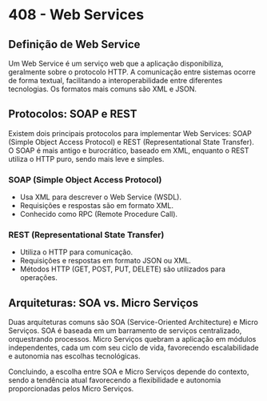 # 408 - Web Services

## Definição de Web Service
Um Web Service é um serviço web que a aplicação disponibiliza, geralmente sobre o protocolo HTTP. A comunicação entre sistemas ocorre de forma textual, facilitando a interoperabilidade entre diferentes tecnologias. Os formatos mais comuns são XML e JSON.

## Protocolos: SOAP e REST
Existem dois principais protocolos para implementar Web Services: SOAP (Simple Object Access Protocol) e REST (Representational State Transfer). O SOAP é mais antigo e burocrático, baseado em XML, enquanto o REST utiliza o HTTP puro, sendo mais leve e simples.

### SOAP (Simple Object Access Protocol)
- Usa XML para descrever o Web Service (WSDL).
- Requisições e respostas são em formato XML.
- Conhecido como RPC (Remote Procedure Call).

### REST (Representational State Transfer)
- Utiliza o HTTP para comunicação.
- Requisições e respostas em formato JSON ou XML.
- Métodos HTTP (GET, POST, PUT, DELETE) são utilizados para operações.

## Arquiteturas: SOA vs. Micro Serviços
Duas arquiteturas comuns são SOA (Service-Oriented Architecture) e Micro Serviços. SOA é baseada em um barramento de serviços centralizado, orquestrando processos. Micro Serviços quebram a aplicação em módulos independentes, cada um com seu ciclo de vida, favorecendo escalabilidade e autonomia nas escolhas tecnológicas.

Concluindo, a escolha entre SOA e Micro Serviços depende do contexto, sendo a tendência atual favorecendo a flexibilidade e autonomia proporcionadas pelos Micro Serviços.


